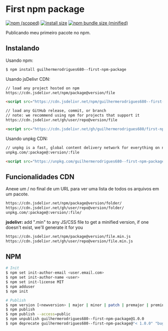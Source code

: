 # First npm package

[![npm (scoped)](https://img.shields.io/npm/v/@guilhermerodrigues680/random-color-generator.svg)](https://www.npmjs.com/package/@guilhermerodrigues680/random-color-generator)
[![install size](https://packagephobia.com/badge?p=@guilhermerodrigues680/random-color-generator)](https://packagephobia.com/result?p=@guilhermerodrigues680/random-color-generator)
[![npm bundle size (minified)](https://img.shields.io/bundlephobia/min/@guilhermerodrigues680/random-color-generator.svg)](https://www.npmjs.com/package/@guilhermerodrigues680/random-color-generator)

Publicando meu primeiro pacote no npm.

## Instalando

Usando npm:

```bash
$ npm install guilhermerodrigues680--first-npm-package
```

Usando jsDelivr CDN:

```txt
// load any project hosted on npm
https://cdn.jsdelivr.net/npm/package@version/file
```

```html
<script src="https://cdn.jsdelivr.net/npm/guilhermerodrigues680--first-npm-package"></script>
```

```txt
// load any GitHub release, commit, or branch
// note: we recommend using npm for projects that support it
https://cdn.jsdelivr.net/gh/user/repo@version/file
```

```html
<script src="https://cdn.jsdelivr.net/gh/guilhermerodrigues680/first-npm-package@1.0.0-alpha.1/dist/first-npm-package.js"></script>
```

Usando unpkg CDN:

```txt
// unpkg is a fast, global content delivery network for everything on npm
unpkg.com/:package@:version/:file
```

```html
<script src="https://unpkg.com/guilhermerodrigues680--first-npm-package"></script>
```

## Funcionalidades CDN

Anexe um / no final de um URL para ver uma lista de todos os arquivos em um pacote.

```txt
https://cdn.jsdelivr.net/npm/package@version/folder/
https://cdn.jsdelivr.net/gh/user/repo@version/folder/
unpkg.com/:package@:version/:file/
```

**jsdelivr:** add ".min" to any JS/CSS file to get a minified version, if one doesn't exist, we'll generate it for you

```txt
https://cdn.jsdelivr.net/npm/package@version/file.min.js
https://cdn.jsdelivr.net/gh/user/repo@version/file.min.js
```

## NPM

```bash
# Init
$ npm set init-author-email <user.email.com>
$ npm set init-author-name <user>
$ npm set init-license MIT
$ npm adduser
$ npm init

# Publish
$ npm version [<newversion> | major | minor | patch | premajor | preminor | prepatch | prerelease [--preid=<prerelease-id>] | from-git]
$ npm publish
$ npm publish --access=public
$ npm unpublish guilhermerodrigues680--first-npm-package@1.0.0
$ npm deprecate guilhermerodrigues680--first-npm-package@"< 1.0.0" "bug crítico corrigido em v1.0.0"
```
